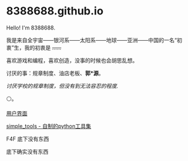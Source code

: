 # 8388688.github.io



Hello! I'm 8388688.

我是来自全宇宙——银河系——太阳系——地球——亚洲——中国的一名“初衷”生，我的初衷是 ~~......~~

喜欢游戏和编程，喜欢创造，没事的时候也会胡思乱想。


讨厌的事：规章制度、油店老板、**郭\*源**。

*讨厌学校的规章制度，但没有到无法容忍的程度.*

⚪。



[用户界面](https://github.com/8388688/)

[simple_tools - 自制的python工具集](https://github.com/8388688/simple_tools)







F4F 底下没有东西

底下确实没有东西

